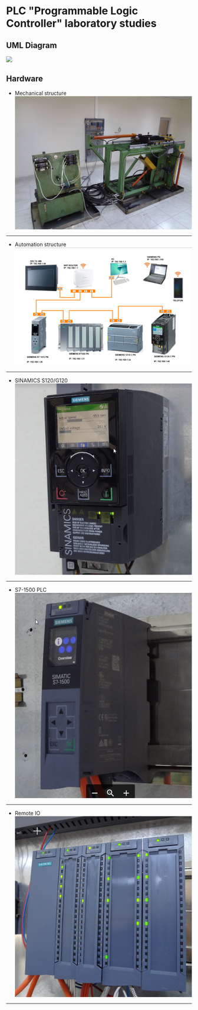# PLC "Programmable Logic Controller" laboratory studies
## UML Diagram
![](http://www.plantuml.com/plantuml/svg/ZLJlQzim4FsklqBGBokqz0UCmIYbhRErXcGDSIcCC8Hc7wceR0NvrEB_Vj8fIbmnYh_OT--UdjxPEjtqA2swLhF-LNLRQMNBQzDkJGSTLZXeuBvuEQvgsVS_JOU5qSPowT2q4bNDs7e66gLuM9H_kEovV_EZkTgyOFKwt6a7R5rzExtuUdvEvUMyoCihQ0s2A1z58MtJ4oqbENUcDWgb5jwMGsBkaBBZLrVyItboRm6wOru60h--vaShQCv-WzRcdQrlEwdDPhGw0jCMfxsDmsppHuSay7ZY-SVSfsaz2UuLLg3bG0ifchJcpY6QBdwLNJp5xCFGMEcqgaKnQDKrO4aX9OTTSlhIjLkYXk0JceM-TnQ8cfASNfM_RXTbKOdgul9StFj7_6fMlG5R_z1GerMrr69Xq4I38Vh4tRFKRz0JCuOvTQvQXQ9wLrY_x8W4JVfegGzHGTVl32KiGbDKdjLVAr6PRYop1wVhF46x1RyeCpI2fslvUPf9b685jR6DAAfdqWfOX7pp0xvuppEeLUzzFdcv5Mn2zyQAXMb0nnyqfzZpvqKS9D6hrcbgBequcOWKu_3_d7ZY6GiNnkbfGFXt_bGipyebyqd0qYsG5wu_gT3XIjcumKD8bTJ7xislo4Dqda0YZgocNOcyltW-mkb6sQCaShWes26a2jq4B4vsuYPXHiqGI7F1w1bocauM7ZxRdr56OW69my7YAm1fy5dYZbYC9YJVF3luldZexSDfpelP0StBDz0rhjN_0000)
## Hardware
- Mechanical structure 
![](https://github.com/mesleki2017/plc-laboratuvar/blob/416092a5646fb5e3a9300bf77dee24f10b799d2b/image/plc1.JPG)
---
- Automation structure 
![](https://github.com/mesleki2017/plc-laboratuvar/blob/411bbe96cbbce39f0b05114b9a0d557c1b513510/image/plc7.png)
---
- SINAMICS S120/G120
![](https://github.com/mesleki2017/plc-laboratuvar/blob/2ea281a135001d6a8cf1d1cf4156a55a5b3b8fe8/image/plc2.png)
---
- S7-1500 PLC
![](https://github.com/mesleki2017/plc-laboratuvar/blob/5c19ebc99f1fed2ecd9019f6e40316f29d2b472d/image/plc6.png)
---
- Remote IO
![](https://github.com/mesleki2017/plc-laboratuvar/blob/2ea281a135001d6a8cf1d1cf4156a55a5b3b8fe8/image/plc4.png)

---


